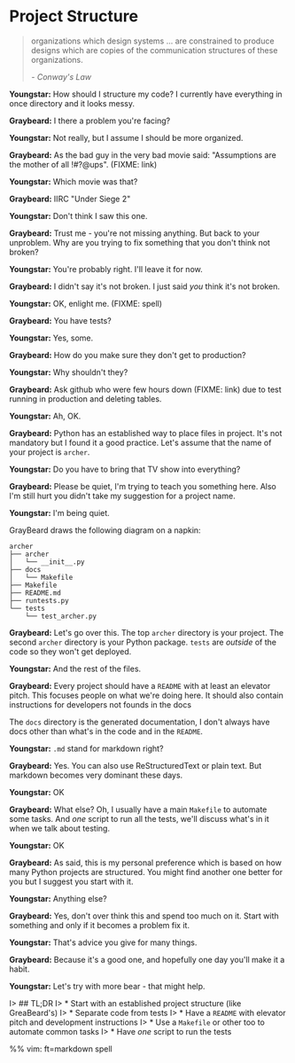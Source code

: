 # Project Structure

> organizations which design systems ... 
> are constrained to produce designs which are copies of the communication
> structures of these organizations.
> 
> *- Conway's Law*

**Youngstar:** How should I structure my code? I currently have everything in
once directory and it looks messy.

**Graybeard:** I there a problem you're facing?

**Youngstar:** Not really, but I assume I should be more organized.

**Graybeard:** As the bad guy in the very bad movie said: "Assumptions are the
mother of all !#?@ups". (FIXME: link)

**Youngstar:** Which movie was that?

**Graybeard:** IIRC "Under Siege 2"

**Youngstar:** Don't think I saw this one.

**Graybeard:** Trust me - you're not missing anything. But back to your
unproblem. Why are you trying to fix something that you don't think not broken?

**Youngstar:** You're probably right. I'll leave it for now.

**Graybeard:** I didn't say it's not broken. I just said *you* think it's not
broken.

**Youngstar:** OK, enlight me. (FIXME: spell)

**Graybeard:** You have tests?

**Youngstar:** Yes, some.

**Graybeard:** How do you make sure they don't get to production?

**Youngstar:** Why shouldn't they?

**Graybeard:** Ask github who were few hours down (FIXME: link) due to test
running in production and deleting tables.

**Youngstar:** Ah, OK.

**Graybeard:** Python has an established way to place files in project. It's not
mandatory but I found it a good practice. Let's assume that the name of your
project is `archer`.

**Youngstar:** Do you have to bring that TV show into everything?

**Graybeard:** Please be quiet, I'm trying to teach you something here. Also I'm
still hurt you didn't take my suggestion for a project name.

**Youngstar:** I'm being quiet.

GrayBeard draws the following diagram on a napkin:

```
archer
├── archer
│   └── __init__.py
├── docs
│   └── Makefile
├── Makefile
├── README.md
├── runtests.py
└── tests
    └── test_archer.py
```

**Graybeard:** Let's go over this. The top `archer` directory is your project.
The second `archer` directory is your Python package. `tests` are *outside* of
the code so they won't get deployed.

**Youngstar:** And the rest of the files.

**Graybeard:** Every project should have a `README` with at least an elevator
pitch. This focuses people on what we're doing here. It should also contain
instructions for developers not founds in the docs

The `docs` directory is the generated documentation, I don't always have docs
other than what's in the code and in the `README`.

**Youngstar:**  `.md` stand for markdown right?

**Graybeard:** Yes. You can also use ReStructuredText or plain text. But
markdown becomes very dominant these days.

**Youngstar:** OK

**Graybeard:** What else? Oh, I usually have a main `Makefile` to automate some
tasks. And *one* script to run all the tests, we'll discuss what's in it when we
talk about testing.

**Youngstar:** OK

**Graybeard:** As said, this is my personal preference which is based on how
many Python projects are structured. You might find another one better for you
but I suggest you start with it.

**Youngstar:** Anything else?

**Graybeard:** Yes, don't over think this and spend too much on it. Start with
something and only if it becomes a problem fix it.

**Youngstar:** That's advice you give for many things.

**Graybeard:** Because it's a good one, and hopefully one day you'll make it a
habit.

**Youngstar:** Let's try with more bear - that might help.

I> ## TL;DR
I> * Start with an established project structure (like GreaBeard's)
I> * Separate code from tests
I> * Have a `README` with elevator pitch and development instructions
I> * Use a `Makefile` or other too to automate common tasks
I> * Have *one* script to run the tests


%% vim: ft=markdown spell
